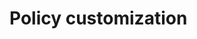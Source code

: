 ﻿# Policy customization

<!-- link to version in Portuguese -->
<div data-alt-locales="pt-br"></div>
